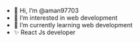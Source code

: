 - 👋 Hi, I’m @aman97703
- 👀 I’m interested in web development
- 🌱 I’m currently learning web development
- ✨ React Js developer
<!---
aman97703/aman97703 is a ✨ special ✨ repository because its `README.md` (this file) appears on your GitHub profile.
You can click the Preview link to take a look at your changes.
--->
